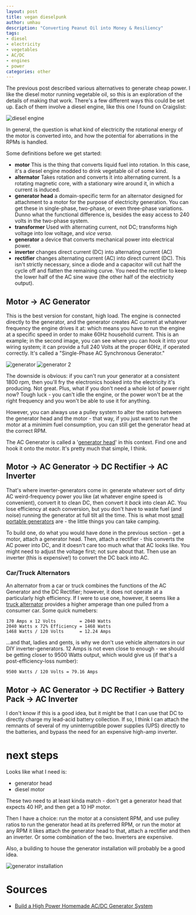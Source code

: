 ```yaml
---
layout: post
title: vegan dieselpunk
author: umhau
description: "Converting Peanut Oil into Money & Resiliency"
tags: 
- diesel
- electricity
- vegetables
- AC/DC
- engines
- power
categories: other
---
```


The previous post described various alternatives to generate cheap power. I like the diesel motor running vegetable oil, so this is an exploration of the details of making that work.  There's a few different ways this could be set up.  Each of them involve a diesel engine, like this one I found on Craigslist: 

![diesel engine](/images/diesel/engine.jpg)

In general, the question is what kind of electricity the rotational energy of the motor is converted into, and how the potential for aberrations in the RPMs is handled. 

Some definitions before we get started: 

- **motor** This is the thing that converts liquid fuel into rotation. In this case, it's a diesel engine modded to drink vegetable oil of some kind. 
- **alternator** Takes rotation and converts it into alternating current. Is a rotating magnetic core, with a stationary wire around it, in which a current is induced.
- **generator head** a domain-specific term for an alternator designed for attachment to a motor for the purpose of electricity generation. You can get these in single-phase, two-phase, or even three-phase variations. Dunno what the functional difference is, besides the easy access to 240 volts in the two-phase system.
- **transformer** Used with alternating current, not DC; transforms high voltage into low voltage, and _vice versa_. 
- **generator** a device that converts mechanical power into electrical power.
- **inverter** changes direct current (DC) into alternating current (AC)
- **rectifier** changes alternating current (AC) into direct current (DC). This isn't strictly necessary, since a diode and a capacitor will cut half the cycle off and flatten the remaining curve. You need the rectifier to keep the lower half of the AC sine wave (the other half of the electricity output). 

## Motor -> AC Generator

This is the best version for constant, high load. The engine is connected directly to the generator, and the generator creates AC current at whatever frequency the engine drives it at: which means you have to run the engine at a specific speed in order to make 60Hz household current.  This is an example; in the second image, you can see where you can hook it into your wiring system; it can provide a full 240 Volts at the proper 60Hz, if operated correctly. It's called a "Single-Phase AC Synchronous Generator."

![generator](/images/diesel/generator.jpg) ![generator 2](/images/diesel/generator_2.jpg)

The downside is obvious: if you can't run your generator at a consistent 1800 rpm, then you'll fry the electronics hooked into the electricity it's producing. Not great. Plus, what if you don't need a whole lot of power right now? Tough luck - you can't idle the engine, or the power won't be at the right frequency and you won't be able to use it for anything.

However, you can always use a pulley system to alter the ratios between the generator head and the motor - that way, if you just want to run the motor at a minimim fuel consumption, you can still get the generator head at the correct RPM. 

The AC Generator is called a '[generator head](https://www.alibaba.com/products/generator_head/CID410402.html)' in this context. Find one and hook it onto the motor. It's pretty much that simple, I think. 

## Motor -> AC Generator -> DC Rectifier -> AC Inverter

That's where inverter-generators come in: generate whatever sort of dirty AC weird-frequency power you like (at whatever engine speed is convenient), convert it to clean DC, then convert it _back_ into clean AC. You lose efficiency at each conversion, but you don't have to waste fuel (and noise) running the generator at full tilt all the time. This is what most [small portable generators](https://www.harborfreight.com/generators-engines/generators/inverter-generators.html) are - the little things you can take camping. 

To build one, do what you would have done in the previous section - get a motor, attach a generator head. Then, attach a rectifier - this converts the AC power into DC, and it doesn't care too much what that AC looks like. You might need to adjust the voltage first; not sure about that. Then use an inverter (this is expensive!) to convert the DC back into AC. 

### Car/Truck Alternators

An alternator from a car or truck combines the functions of the AC Generator and the DC Rectifier; however, it does not operate at a particularly high efficiency. If I were to use one, however, it seems like a [truck alternator](http://www.delcoremy.com/alternators/find-by-model-family/36si) provides a higher amperage than one pulled from a consumer car.  Some quick numebers: 

    170 Amps x 12 Volts         = 2040 Watts
    2040 Watts x 72% Efficiency = 1468 Watts
    1468 Watts / 120 Volts      = 12.24 Amps

...and that, ladies and gents, is why we don't use vehicle alternators in our DIY inverter-generators.  12 Amps is not even close to enough - we should be getting closer to 9500 Watts output, which would give us (if that's a post-efficiency-loss number):

    9500 Watts / 120 Volts = 79.16 Amps

## Motor -> AC Generator -> DC Rectifier -> Battery Pack -> AC Inverter

I don't know if this is a good idea, but it might be that I can use that DC to directly charge my lead-acid battery collection. If so, I think I can attach the remnants of several of my uninterruptible power supplies (UPS) directly to the batteries, and bypass the need for an expensive high-amp inverter. 

# next steps

Looks like what I need is:

- generator head
- diesel motor

These two need to at least kinda match - don't get a generator head that expects 40 HP, and then get a 10 HP motor. 

Then I have a choice: run the motor at a consistent RPM, and use pulley ratios to run the generator head at its preferred RPM, or run the motor at any RPM it likes attach the generator head to that, attach a rectifier and then an inverter. Or some combination of the two. Inverters are expensive.

Also, a building to house the generator installation will probably be a good idea. 

![generator installation](/images/diesel/generator_installation.png)

# Sources

- [Build a High Power Homemade AC/DC Generator System](https://theepicenter.com/blog/ac-dc-generator/)

